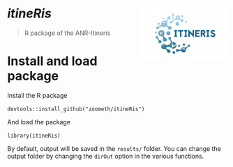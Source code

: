 # ***itineRis*** <img src="https://raw.githubusercontent.com/anr-itineris/itineris/main/www/logo.png" width='200px' align="right"/>
> R package of the ANR-Itineris


# Install and load package

Install the R package

```
devtools::install_github("zoometh/itineRis")
```

And load the package

```
library(itineRis)
```

By default, output will be saved in the `results/` folder. You can change the output folder by changing the `dirOut` option in the various functions.
